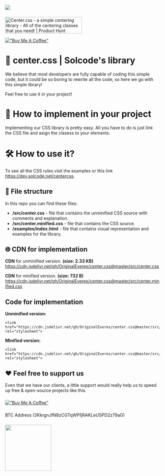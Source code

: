 [![](https://data.jsdelivr.com/v1/package/gh/OriginalEveres/center.css/badge)](https://www.jsdelivr.com/package/gh/OriginalEveres/center.css)
###
<a href="https://www.producthunt.com/posts/center-css-a-simple-centering-library?utm_source=badge-review&utm_medium=badge&utm_souce=badge-center-css-a-simple-centering-library#discussion-body" target="_blank"><img src="https://api.producthunt.com/widgets/embed-image/v1/review.svg?post_id=317696&theme=light" alt="Center.css - a simple centering library - All of the centering classes that you need! | Product Hunt" style="width: 250px; height: 54px;" width="250" height="54" /></a>

[!["Buy Me A Coffee"](https://www.buymeacoffee.com/assets/img/custom_images/orange_img.png)](https://www.buymeacoffee.com/solcode)

# 📐 center.css | Solcode's library

We believe that most developers are fully capable of coding this simple code, but it could be so boring to rewrite all the code, so here we go with this simple library!

Feel free to use it in your project!

# 🤔 How to implement in your project
Implementing our CSS library is pretty easy. All you have to do is just link the CSS file and asign the clasess to your elements.

# 🛠 How to use it?

To see all the CSS rules visit the examples or this link https://dev.solcode.net/centercss.


## 📂 File structure

In this repo you can find these files:

 - **/src/center.css** - file that contains the unminified CSS source with comments and explanation. 
 - **/src/center.minified.css** - file that contains the CSS source.
 - **/examples/index.html** - file that contains visual representation and examples for the library.


## 🌐 CDN for implementation

**CDN** for unminified version. **(size: 2.33 KB)**
https://cdn.jsdelivr.net/gh/OriginalEveres/center.css@master/src/center.css

**CDN** for minified version. **(size: 732 B)**
https://cdn.jsdelivr.net/gh/OriginalEveres/center.css@master/src/center.minified.css

## Code for implementation

**Unminified version:**

    <link  href="https://cdn.jsdelivr.net/gh/OriginalEveres/center.css@master/src/center.css"  rel="stylesheet">
**Minified version:**

    <link  href="https://cdn.jsdelivr.net/gh/OriginalEveres/center.css@master/src/center.minified.css"  rel="stylesheet">

## ❤️ Feel free to support us
Even that we have our clients, a little support would really help us to speed up free & open-source projects like this.
###
[!["Buy Me A Coffee"](https://www.buymeacoffee.com/assets/img/custom_images/orange_img.png)](https://www.buymeacoffee.com/solcode)
###
BTC Address
(3KkrgnJfN8zCGTqWPfjRAKLeUSPD2z79aG)
###
<img src="https://solcode.net/public/img/btc_donate.png" width=150>
